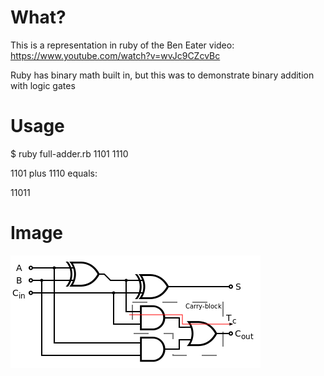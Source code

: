 # What?
This is a representation in ruby of the Ben Eater video: https://www.youtube.com/watch?v=wvJc9CZcvBc

Ruby has binary math built in, but this was to demonstrate binary addition with logic gates

# Usage

$ ruby full-adder.rb 1101 1110

1101 plus 1110 equals: 

11011

# Image

![Full Adder Circuit](full-adder.png)
